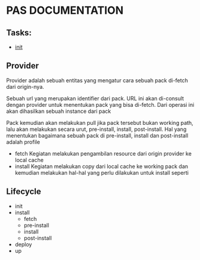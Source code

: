 # PAS DOCUMENTATION

## Tasks: 

- [init](./tasks/init.md)

## Provider

Provider adalah sebuah entitas yang mengatur cara sebuah pack di-fetch dari origin-nya.

Sebuah url yang merupakan identifier dari pack. URL ini akan di-consult dengan provider untuk menentukan pack yang bisa di-fetch. Dari operasi ini akan dihasilkan sebuah instance dari pack

Pack kemudian akan melakukan pull jika pack tersebut bukan working path, lalu akan melakukan secara urut, pre-install, install, post-install. Hal yang menentukan bagaimana sebuah pack di pre-install, install dan post-install adalah profile

- fetch 
  Kegiatan melakukan pengambilan resource dari origin provider ke local cache
- install
  Kegiatan melakukan copy dari local cache ke working pack dan kemudian melakukan hal-hal yang perlu dilakukan untuk install seperti 

## Lifecycle

- init
- install
    + fetch
    + pre-install
    + install
    + post-install
- deploy
- up